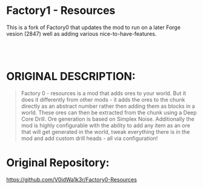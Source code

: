 # Factory1 - Resources

This is a fork of Factory0 that updates the mod to run on a later Forge vesion (2847) well as adding various nice-to-have-features.

<br>
<br>

# ORIGINAL DESCRIPTION:

> Factory 0 - resources is a mod that adds ores to your world. But it does it differently from other mods - it adds the ores to the chunk directly as an abstract number rather then adding them as blocks in a world.
> These ores can then be extracted from the chunk using a Deep Core Drill.
> Ore generation is based on Simplex Noise.
> Additionally the mod is highly configurable with the ability to add any item as an ore that will get generated in the world, tweak everything there is in the mod and add custom drill heads - all via configuration!

# Original Repository:
https://github.com/V0idWa1k3r/Factory0-Resources
